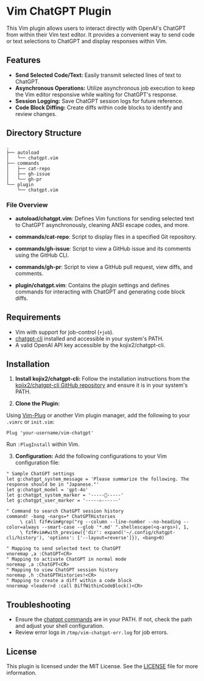 # Vim ChatGPT Plugin

This Vim plugin allows users to interact directly with OpenAI's ChatGPT from within their Vim text editor. It provides a convenient way to send code or text selections to ChatGPT and display responses within Vim.

## Features

- **Send Selected Code/Text:** Easily transmit selected lines of text to ChatGPT.
- **Asynchronous Operations:** Utilize asynchronous job execution to keep the Vim editor responsive while waiting for ChatGPT's response.
- **Session Logging:** Save ChatGPT session logs for future reference.
- **Code Block Diffing:** Create diffs within code blocks to identify and review changes.

## Directory Structure

```
.
├── autoload
│   └── chatgpt.vim
├── commands
│   ├── cat-repo
│   ├── gh-issue
│   └── gh-pr
└── plugin
    └── chatgpt.vim
```

### File Overview

- **autoload/chatgpt.vim**: Defines Vim functions for sending selected text to ChatGPT asynchronously, cleaning ANSI escape codes, and more.
  
- **commands/cat-repo**: Script to display files in a specified Git repository.

- **commands/gh-issue**: Script to view a GitHub issue and its comments using the GitHub CLI.

- **commands/gh-pr**: Script to view a GitHub pull request, view diffs, and comments.

- **plugin/chatgpt.vim**: Contains the plugin settings and defines commands for interacting with ChatGPT and generating code block diffs.

## Requirements

- Vim with support for job-control (`+job`).
- [chatgpt-cli](https://github.com/kojix2/chatgpt-cli) installed and accessible in your system's PATH.
- A valid OpenAI API key accessible by the kojix2/chatgpt-cli.

## Installation

1. **Install kojix2/chatgpt-cli:** Follow the installation instructions from the [kojix2/chatgpt-cli GitHub repository](https://github.com/kojix2/chatgpt-cli) and ensure it is in your system's PATH.

2. **Clone the Plugin:**

Using [Vim-Plug](https://github.com/junegunn/vim-plug) or another Vim plugin manager, add the following to your `.vimrc` or `init.vim`:

```vim
Plug 'your-username/vim-chatgpt'
```
Run `:PlugInstall` within Vim.

3. **Configuration:**
   Add the following configurations to your Vim configuration file:

```vim
" Sample ChatGPT settings
let g:chatgpt_system_message = 'Please summarize the following. The response should be in "Japanese."'
let g:chatgpt_model = 'gpt-4o'
let g:chatgpt_system_marker = '-----🤖-----'
let g:chatgpt_user_marker = '-----✍------'

" Command to search ChatGPT session history
command! -bang -nargs=* ChatGPTHistories
     \ call fzf#vim#grep("rg --column --line-number --no-heading --color=always --smart-case --glob '*.md' ".shellescape(<q-args>), 1,
     \ fzf#vim#with_preview({'dir': expand('~/.config/chatgpt-cli/history'), 'options': ['--layout=reverse']}), <bang>0)

" Mapping to send selected text to ChatGPT
vnoremap ,a :ChatGPT<CR>
" Mapping to activate ChatGPT in normal mode
noremap ,a :ChatGPT<CR>
" Mapping to view ChatGPT session history
noremap ,h :ChatGPTHistories!<CR>
" Mapping to create a diff within a code block
nnoremap <leader>d :call DiffWithinCodeBlock()<CR>
```

## Troubleshooting

- Ensure the [chatgpt commands](https://github.com/kojix2/chatgpt-cli/) are in your PATH. If not, check the path and adjust your shell configuration.
- Review error logs in `/tmp/vim-chatgpt-err.log` for job errors.

## License

This plugin is licensed under the MIT License. See the [LICENSE](./LICENSE) file for more information.
